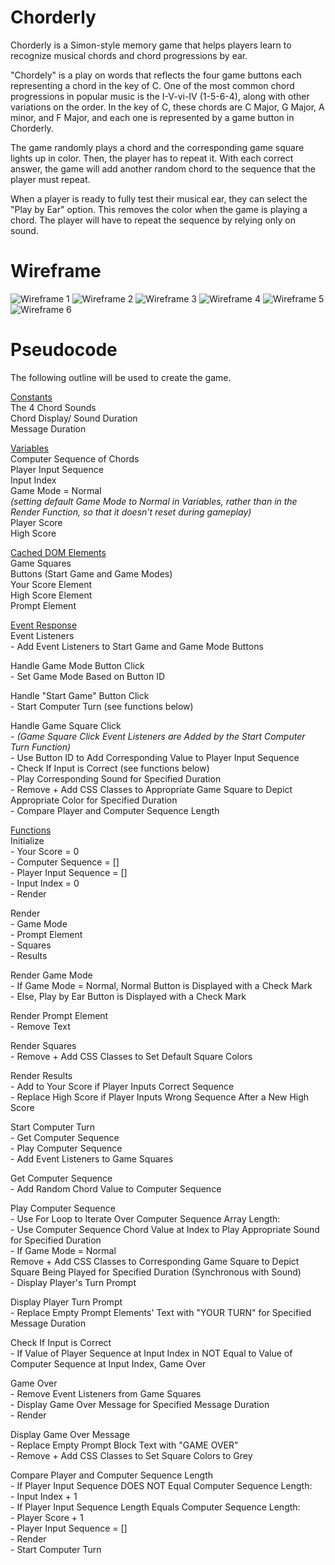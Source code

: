 # Chorderly
Chorderly is a Simon-style memory game that helps players learn to recognize musical chords and chord progressions by ear. 

"Chordely" is a play on words that reflects the four game buttons each representing a chord in the key of C. One of the most common chord progressions in popular music is the I-V-vi-IV (1-5-6-4), along with other variations on the order. In the key of C, these chords are C Major, G Major, A minor, and F Major, and each one is represented by a game button in Chorderly. 

The game randomly plays a chord and the corresponding game square lights up in color. Then, the player has to repeat it. With each correct answer, the game will add another random chord to the sequence that the player must repeat. 

When a player is ready to fully test their musical ear, they can select the "Play by Ear" option. This removes the color when the game is playing a chord. The player will have to repeat the sequence by relying only on sound. 

# Wireframe
![Wireframe 1](https://i.imgur.com/4QzDQVX.png)
![Wireframe 2](https://i.imgur.com/JwpZCHz.png)
![Wireframe 3](https://i.imgur.com/aFkT1ic.png)
![Wireframe 4](https://i.imgur.com/gN30SA2.png)
![Wireframe 5](https://i.imgur.com/AQjWyjB.png)
![Wireframe 6](https://i.imgur.com/hHxMvuY.png)

# Pseudocode
The following outline will be used to create the game. 

<ins>Constants</ins><br/>
The 4 Chord Sounds<br/>
Chord Display/ Sound Duration<br/>
Message Duration<br/>

<ins>Variables</ins><br/>
Computer Sequence of Chords<br/>
Player Input Sequence<br/>
Input Index<br/>
Game Mode = Normal<br/>
*(setting default Game Mode to Normal in Variables, rather than in the Render Function, so that it doesn't reset during gameplay)*<br/>
Player Score<br/>
High Score<br/>

<ins>Cached DOM Elements</ins><br/>
Game Squares<br/>
Buttons (Start Game and Game Modes)<br/>
Your Score Element<br/>
High Score Element<br/>
Prompt Element<br/>

<ins>Event Response</ins><br/>
Event Listeners<br/>
    - Add Event Listeners to Start Game and Game Mode Buttons<br/>

Handle Game Mode Button Click<br/>
    - Set Game Mode Based on Button ID<br/>

Handle "Start Game" Button Click<br/>
    - Start Computer Turn (see functions below)</br>

Handle Game Square Click<br/>
    - *(Game Square Click Event Listeners are Added by the Start Computer Turn Function)*</br>
    - Use Button ID to Add Corresponding Value to Player Input Sequence<br/>
    - Check If Input is Correct (see functions below)<br/>
    - Play Corresponding Sound for Specified Duration<br/>
    - Remove + Add CSS Classes to Appropriate Game Square to Depict Appropriate Color for Specified Duration<br/>
    - Compare Player and Computer Sequence Length<br/>

<ins>Functions</ins><br/>
Initialize<br/>
    - Your Score = 0<br/>
    - Computer Sequence = []<br/>
    - Player Input Sequence = []<br/>
    - Input Index = 0<br/>
    - Render<br/>

Render<br/>
    - Game Mode<br/>
    - Prompt Element<br/>
    - Squares<br/>
    - Results<br/>

Render Game Mode<br/>
    - If Game Mode = Normal, Normal Button is Displayed with a Check Mark</br>
    - Else, Play by Ear Button is Displayed with a Check Mark<br/>

Render Prompt Element<br/>
    - Remove Text<br/>

Render Squares<br/>
    - Remove + Add CSS Classes to Set Default Square Colors<br/>

Render Results<br/>
    - Add to Your Score if Player Inputs Correct Sequence<br/>
    - Replace High Score if Player Inputs Wrong Sequence After a New High Score<br/>

Start Computer Turn</br>
    - Get Computer Sequence<br/>
    - Play Computer Sequence<br/>
    - Add Event Listeners to Game Squares<br/>

Get Computer Sequence<br/>
    - Add Random Chord Value to Computer Sequence<br/>

Play Computer Sequence<br/>
    - Use For Loop to Iterate Over Computer Sequence Array Length:<br/>
        - Use Computer Sequence Chord Value at Index to Play Appropriate Sound for Specified Duration<br/>
        - If Game Mode = Normal<br/>
            Remove + Add CSS Classes to Corresponding Game Square to Depict Square Being Played for Specified Duration (Synchronous with Sound)<br/>
    - Display Player's Turn Prompt<br/>

Display Player Turn Prompt<br/>
    - Replace Empty Prompt Elements' Text with "YOUR TURN" for Specified Message Duration<br/>

Check If Input is Correct<br/>
    - If Value of Player Sequence at Input Index in NOT Equal to Value of Computer Sequence at Input Index, Game Over<br/>

Game Over<br/>
    - Remove Event Listeners from Game Squares<br/>
    - Display Game Over Message for Specified Message Duration<br/>
    - Render<br/>

Display Game Over Message<br/>
    - Replace Empty Prompt Block Text with "GAME OVER"<br/>
    - Remove + Add CSS Classes to Set Square Colors to Grey<br/>

Compare Player and Computer Sequence Length<br/>
    - If Player Input Sequence DOES NOT Equal Computer Sequence Length:</br>
    - Input Index + 1<br/>
    - If Player Input Sequence Length Equals Computer Sequence Length:<br/>
    - Player Score + 1<br/>
    - Player Input Sequence = []</br>
    - Render<br/>
    - Start Computer Turn<br/>